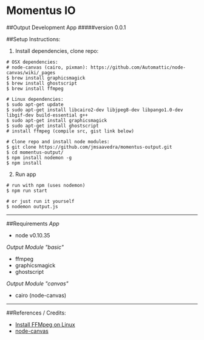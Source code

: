 Momentus IO 
================
##Output Development App
#####version 0.0.1

##Setup Instructions:
1. Install dependencies, clone repo:
  ```
  # OSX dependencies:
  # node-canvas (cairo, pixman): https://github.com/Automattic/node-canvas/wiki/_pages
  $ brew install graphicsmagick
  $ brew install ghostscript
  $ brew install ffmpeg

  # Linux dependencies:
  $ sudo apt-get update
  $ sudo apt-get install libcairo2-dev libjpeg8-dev libpango1.0-dev libgif-dev build-essential g++
  $ sudo apt-get install graphicsmagick
  $ sudo apt-get install ghostscript
  # install ffmpeg (compile src, gist link below)

  # Clone repo and install node modules:
  $ git clone https://github.com/jmsaavedra/momentus-output.git
  $ cd momentus-output/
  $ npm install nodemon -g
  $ npm install
  ```

2. Run app

  ```
  # run with npm (uses nodemon)
  $ npm run start

  # or just run it yourself
  $ nodemon output.js
  ```
___
##Requirements
_App_
* node v0.10.35

_Output Module "basic"_
* ffmpeg
* graphicsmagick
* ghostscript

_Output Module "canvas"_
* cairo (node-canvas)

___
##References / Credits:


* [Install FFMpeg on Linux](https://gist.github.com/jmsaavedra/62bbcd20d40bcddf27ac)
* [node-canvas](https://github.com/Automattic/node-canvas)
